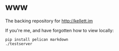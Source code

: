 # www

The backing repository for http://kellett.im

If you're me, and have forgotten how to view locally:

    pip install pelican markdown
    ./testserver
